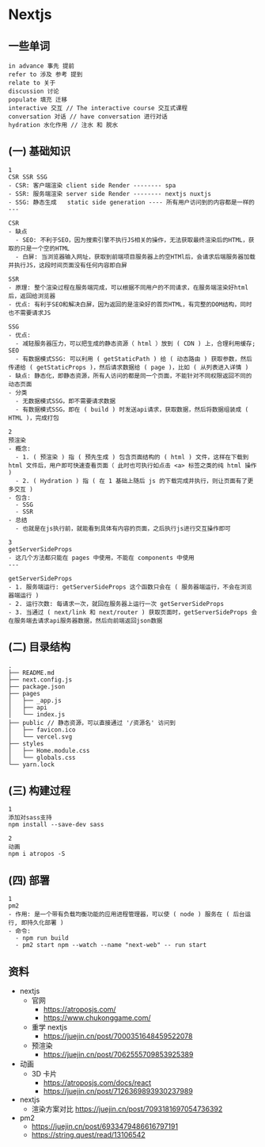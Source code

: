 # Nextjs

## 一些单词

```
in advance 事先 提前
refer to 涉及 参考 提到
relate to 关于
discussion 讨论
populate 填充 迁移
interactive 交互 // The interactive course 交互式课程
conversation 对话 // have conversation 进行对话
hydration 水化作用 // 注水 和 脱水
```

## (一) 基础知识

```
1
CSR SSR SSG
- CSR: 客户端渲染 client side Render -------- spa
- SSR: 服务端渲染 server side Render -------- nextjs nuxtjs
- SSG: 静态生成   static side generation ---- 所有用户访问到的内容都是一样的
---

CSR
- 缺点
  - SEO: 不利于SEO，因为搜索引擎不执行JS相关的操作，无法获取最终渲染后的HTML，获取的只是一个空的HTML
  - 白屏: 当浏览器输入网址，获取到前端项目服务器上的空HTMl后，会请求后端服务器加载并执行JS，这段时间页面没有任何内容即白屏

SSR
- 原理: 整个渲染过程在服务端完成，可以根据不同用户的不同请求，在服务端渲染好html后，返回给浏览器
- 优点: 有利于SEO和解决白屏，因为返回的是渲染好的首页HTML，有完整的DOM结构，同时也不需要请求JS

SSG
- 优点:
  - 减轻服务器压力，可以把生成的静态资源（ html ）放到 ( CDN ) 上，合理利用缓存; SEO
  - 有数据模式SSG: 可以利用 ( getStaticPath ) 给 ( 动态路由 ) 获取参数，然后传递给 ( getStaticProps )，然后请求数据给 ( page )，比如 ( 从列表进入详情 )
- 缺点: 静态化，即静态资源，所有人访问的都是同一个页面，不能针对不同权限返回不同的动态页面
- 分类
  - 无数据模式SSG，即不需要请求数据
  - 有数据模式SSG，即在 ( build ) 时发送api请求，获取数据，然后将数据组装成 ( HTML )，完成打包
```

```
2
预渲染
- 概念:
  - 1. ( 预渲染 ) 指 ( 预先生成 ) 包含页面结构的 ( html ) 文件，这样在下载到 html 文件后，用户即可快速查看页面（ 此时也可执行如点击 <a> 标签之类的纯 html 操作 )
  - 2. ( Hydration ) 指 ( 在 1 基础上随后 js 的下载完成并执行，则让页面有了更多交互 )
- 包含:
  - SSG
  - SSR
- 总结
  - 也就是在js执行前，就能看到具体有内容的页面，之后执行js进行交互操作即可
```

```
3
getServerSideProps
- 这几个方法都只能在 pages 中使用，不能在 components 中使用
---

getServerSideProps
- 1. 服务端运行: getServerSideProps 这个函数只会在 ( 服务器端运行，不会在浏览器端运行 )
- 2. 运行次数: 每请求一次，就回在服务器上运行一次 getServerSideProps
- 3. 当通过 ( next/link 和 next/router ) 获取页面时，getServerSideProps 会在服务端去请求api服务器数据，然后向前端返回json数据
```

## (二) 目录结构

```
.
├── README.md
├── next.config.js
├── package.json
├── pages
│   ├── _app.js
│   ├── api
│   └── index.js
├── public // 静态资源，可以直接通过 '/资源名' 访问到
│   ├── favicon.ico
│   └── vercel.svg
├── styles
│   ├── Home.module.css
│   └── globals.css
└── yarn.lock
```

## (三) 构建过程

```
1
添加对sass支持
npm install --save-dev sass

2
动画
npm i atropos -S
```

## (四) 部署

```
1
pm2
- 作用: 是一个带有负载均衡功能的应用进程管理器，可以使 ( node ) 服务在 ( 后台运行, 即持久化部署 )
- 命令:
  - npm run build
  - pm2 start npm --watch --name "next-web" -- run start
```

## 资料

- nextjs
  - 官网
    - https://atroposjs.com/
    - https://www.chukonggame.com/
  - 重学 nextjs
    - https://juejin.cn/post/7000351648459522078
  - 预渲染
    - https://juejin.cn/post/7062555709853925389
- 动画
  - 3D 卡片
    - https://atroposjs.com/docs/react
    - https://juejin.cn/post/7126369893930237989
- nextjs
  - 渲染方案对比 https://juejin.cn/post/7093181697054736392
- pm2
  - https://juejin.cn/post/6933479486616797191
  - https://string.quest/read/13106542

